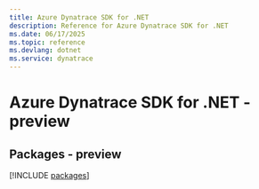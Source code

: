 ```yaml
---
title: Azure Dynatrace SDK for .NET
description: Reference for Azure Dynatrace SDK for .NET
ms.date: 06/17/2025
ms.topic: reference
ms.devlang: dotnet
ms.service: dynatrace
---
```

# Azure Dynatrace SDK for .NET - preview
## Packages - preview
[!INCLUDE [packages](dynatrace-index.md)]